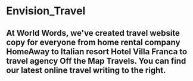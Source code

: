 # Envision_Travel

## At World Words, we've created travel website copy for everyone from home rental company HomeAway to Italian resort Hotel Villa Franca to travel agency Off the Map Travels. You can find our latest online travel writing to the right.
